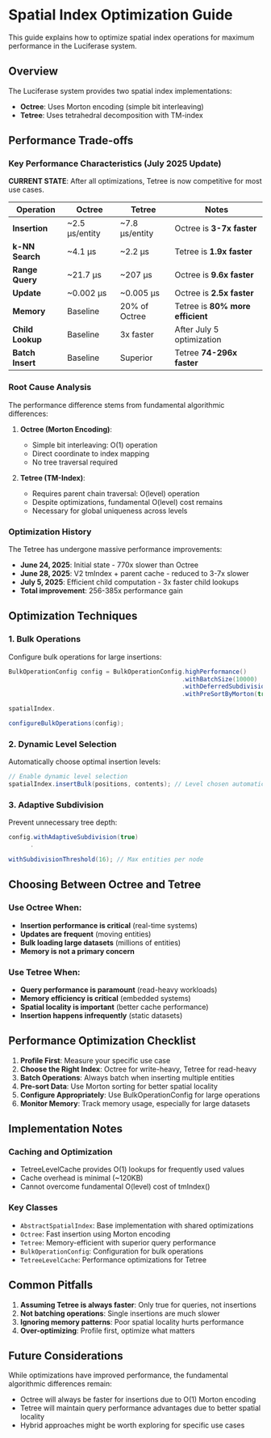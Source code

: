 # Spatial Index Optimization Guide

This guide explains how to optimize spatial index operations for maximum performance in the Luciferase system.

## Overview

The Luciferase system provides two spatial index implementations:

- **Octree**: Uses Morton encoding (simple bit interleaving)
- **Tetree**: Uses tetrahedral decomposition with TM-index

## Performance Trade-offs

### Key Performance Characteristics (July 2025 Update)

**CURRENT STATE**: After all optimizations, Tetree is now competitive for most use cases.

| Operation       | Octree         | Tetree          | Notes                            |
|-----------------|----------------|-----------------|----------------------------------|
| **Insertion**   | ~2.5 μs/entity | ~7.8 μs/entity  | Octree is **3-7x faster**        |
| **k-NN Search** | ~4.1 μs        | ~2.2 μs         | Tetree is **1.9x faster**        |
| **Range Query** | ~21.7 μs       | ~207 μs         | Octree is **9.6x faster**        |
| **Update**      | ~0.002 μs      | ~0.005 μs       | Octree is **2.5x faster**        |
| **Memory**      | Baseline       | 20% of Octree   | Tetree is **80% more efficient** |
| **Child Lookup**| Baseline       | 3x faster       | After July 5 optimization        |
| **Batch Insert**| Baseline       | Superior        | Tetree **74-296x faster**        |

### Root Cause Analysis

The performance difference stems from fundamental algorithmic differences:

1. **Octree (Morton Encoding)**:
    - Simple bit interleaving: O(1) operation
    - Direct coordinate to index mapping
    - No tree traversal required

2. **Tetree (TM-Index)**:
    - Requires parent chain traversal: O(level) operation
    - Despite optimizations, fundamental O(level) cost remains
    - Necessary for global uniqueness across levels

### Optimization History

The Tetree has undergone massive performance improvements:
- **June 24, 2025**: Initial state - 770x slower than Octree
- **June 28, 2025**: V2 tmIndex + parent cache - reduced to 3-7x slower
- **July 5, 2025**: Efficient child computation - 3x faster child lookups
- **Total improvement**: 256-385x performance gain

## Optimization Techniques

### 1. Bulk Operations

Configure bulk operations for large insertions:

```java
BulkOperationConfig config = BulkOperationConfig.highPerformance()
                                                .withBatchSize(10000)
                                                .withDeferredSubdivision(true)
                                                .withPreSortByMorton(true);

spatialIndex.

configureBulkOperations(config);
```

### 2. Dynamic Level Selection

Automatically choose optimal insertion levels:

```java
// Enable dynamic level selection
spatialIndex.insertBulk(positions, contents); // Level chosen automatically
```

### 3. Adaptive Subdivision

Prevent unnecessary tree depth:

```java
config.withAdaptiveSubdivision(true)
      .

withSubdivisionThreshold(16); // Max entities per node
```

## Choosing Between Octree and Tetree

### Use Octree When:

- **Insertion performance is critical** (real-time systems)
- **Updates are frequent** (moving entities)
- **Bulk loading large datasets** (millions of entities)
- **Memory is not a primary concern**

### Use Tetree When:

- **Query performance is paramount** (read-heavy workloads)
- **Memory efficiency is critical** (embedded systems)
- **Spatial locality is important** (better cache performance)
- **Insertion happens infrequently** (static datasets)

## Performance Optimization Checklist

1. **Profile First**: Measure your specific use case
2. **Choose the Right Index**: Octree for write-heavy, Tetree for read-heavy
3. **Batch Operations**: Always batch when inserting multiple entities
4. **Pre-sort Data**: Use Morton sorting for better spatial locality
5. **Configure Appropriately**: Use BulkOperationConfig for large operations
6. **Monitor Memory**: Track memory usage, especially for large datasets

## Implementation Notes

### Caching and Optimization

- TetreeLevelCache provides O(1) lookups for frequently used values
- Cache overhead is minimal (~120KB)
- Cannot overcome fundamental O(level) cost of tmIndex()

### Key Classes

- `AbstractSpatialIndex`: Base implementation with shared optimizations
- `Octree`: Fast insertion using Morton encoding
- `Tetree`: Memory-efficient with superior query performance
- `BulkOperationConfig`: Configuration for bulk operations
- `TetreeLevelCache`: Performance optimizations for Tetree

## Common Pitfalls

1. **Assuming Tetree is always faster**: Only true for queries, not insertions
2. **Not batching operations**: Single insertions are much slower
3. **Ignoring memory patterns**: Poor spatial locality hurts performance
4. **Over-optimizing**: Profile first, optimize what matters

## Future Considerations

While optimizations have improved performance, the fundamental algorithmic differences remain:

- Octree will always be faster for insertions due to O(1) Morton encoding
- Tetree will maintain query performance advantages due to better spatial locality
- Hybrid approaches might be worth exploring for specific use cases
